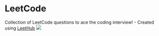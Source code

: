 # LeetCode
Collection of LeetCode questions to ace the coding interview! - Created using [LeetHub](https://github.com/QasimWani/LeetHub)
![](https://leetcard.jacoblin.cool/Piyush7757?font=Dancing_Script)
